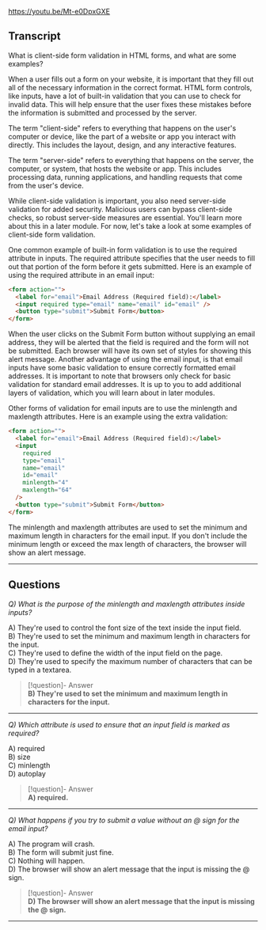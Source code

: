 https://youtu.be/Mt-e0DpxGXE

## Transcript
What is client-side form validation in HTML forms, and what are some examples?

When a user fills out a form on your website, it is important that they fill out all of the necessary information in the correct format. HTML form controls, like inputs, have a lot of built-in validation that you can use to check for invalid data. This will help ensure that the user fixes these mistakes before the information is submitted and processed by the server.

The term "client-side" refers to everything that happens on the user's computer or device, like the part of a website or app you interact with directly. This includes the layout, design, and any interactive features.

The term "server-side" refers to everything that happens on the server, the computer, or system, that hosts the website or app. This includes processing data, running applications, and handling requests that come from the user's device.

While client-side validation is important, you also need server-side validation for added security. Malicious users can bypass client-side checks, so robust server-side measures are essential. You'll learn more about this in a later module. For now, let's take a look at some examples of client-side form validation.

One common example of built-in form validation is to use the required attribute in inputs. The required attribute specifies that the user needs to fill out that portion of the form before it gets submitted. Here is an example of using the required attribute in an email input:

```html
<form action="">
  <label for="email">Email Address (Required field):</label>
  <input required type="email" name="email" id="email" />
  <button type="submit">Submit Form</button>
</form>
```

When the user clicks on the Submit Form button without supplying an email address, they will be alerted that the field is required and the form will not be submitted. Each browser will have its own set of styles for showing this alert message. Another advantage of using the email input, is that email inputs have some basic validation to ensure correctly formatted email addresses. It is important to note that browsers only check for basic validation for standard email addresses. It is up to you to add additional layers of validation, which you will learn about in later modules.

Other forms of validation for email inputs are to use the minlength and maxlength attributes. Here is an example using the extra validation:

```html
<form action="">
  <label for="email">Email Address (Required field):</label>
  <input
    required
    type="email"
    name="email"
    id="email"
    minlength="4"
    maxlength="64"
  />
  <button type="submit">Submit Form</button>
</form>
```

The minlength and maxlength attributes are used to set the minimum and maximum length in characters for the email input. If you don't include the minimum length or exceed the max length of characters, the browser will show an alert message.

---
## Questions
*Q) What is the purpose of the minlength and maxlength attributes inside inputs?*

A) They're used to control the font size of the text inside the input field.  
B) They're used to set the minimum and maximum length in characters for the input.  
C) They're used to define the width of the input field on the page.  
D) They're used to specify the maximum number of characters that can be typed in a textarea.  

> [!question]- Answer  
> **B) They're used to set the minimum and maximum length in characters for the input.**  

---

*Q) Which attribute is used to ensure that an input field is marked as required?*

A) required  
B) size  
C) minlength  
D) autoplay  

> [!question]- Answer  
> **A) required.**  

---

*Q) What happens if you try to submit a value without an @ sign for the email input?*

A) The program will crash.  
B) The form will submit just fine.  
C) Nothing will happen.  
D) The browser will show an alert message that the input is missing the @ sign.  

> [!question]- Answer  
> **D) The browser will show an alert message that the input is missing the @ sign.**  

---
